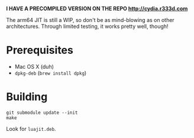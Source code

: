 **I HAVE A PRECOMPILED VERSION ON THE REPO http://cydia.r333d.com**

The arm64 JIT is still a WIP, so don't be as mind-blowing as on other architectures. Through limited testing, it works pretty well, though!

# Prerequisites

* Mac OS X (duh)
* `dpkg-deb` (`brew install dpkg`)

# Building

```
git submodule update --init
make
```

Look for `luajit.deb`.
